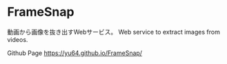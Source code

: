 # FrameSnap

動画から画像を抜き出すWebサービス。 Web service to extract images from videos.

Github Page
https://yu64.github.io/FrameSnap/
